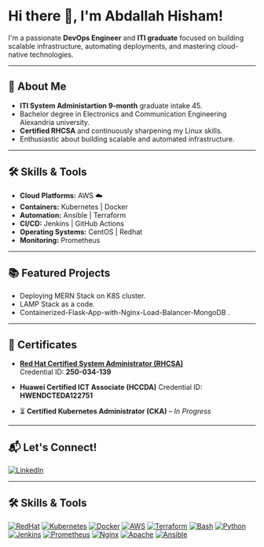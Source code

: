 # Hi there 👋, I'm Abdallah Hisham!

I'm a passionate **DevOps Engineer** and **ITI graduate** focused on building scalable infrastructure, automating deployments, and mastering cloud-native technologies.

---

## 🚀 About Me
- **ITI System Administartion 9-month** graduate intake 45.
- Bachelor degree in Electronics and Communication Engineering Alexandria university.
- **Certified RHCSA** and continuously sharpening my Linux skills.
- Enthusiastic about building scalable and automated infrastructure.

---

## 🛠️ Skills & Tools
- **Cloud Platforms:** AWS ☁️
- **Containers:** Kubernetes | Docker
- **Automation:** Ansible | Terraform
- **CI/CD:** Jenkins | GitHub Actions
- **Operating Systems:**  CentOS | Redhat
- **Monitoring:** Prometheus

---

## 📚 Featured Projects
- Deploying MERN Stack on K8S cluster.
- LAMP Stack as a code.
- Containerized-Flask-App-with-Nginx-Load-Balancer-MongoDB .

---

## 🏅 Certificates

- [**Red Hat Certified System Administrator (RHCSA)**](https://www.credly.com/earner/earned/badge/4bfe210d-d822-4c5c-810a-7f332292752d)  
  Credential ID: **250-034-139**

- **Huawei Certified ICT Associate (HCCDA)**
  Credential ID: **HWENDCTEDA122751**
- ⏳ **Certified Kubernetes Administrator (CKA)** – *In Progress*

---

## 📬 Let's Connect!
[![LinkedIn](https://img.shields.io/badge/LinkedIn-AbdallahHisham-blue)](https://www.linkedin.com/in/abdallah-hisham-hamed/)
  
---

## 🛠️ Skills & Tools

<p align="left">
  <a href="#"><img src="https://img.shields.io/badge/RedHat-EE0000?style=for-the-badge&logo=redhat&logoColor=white" alt="RedHat" /></a>
  <a href="#"><img src="https://img.shields.io/badge/Kubernetes-326CE5?style=for-the-badge&logo=kubernetes&logoColor=white" alt="Kubernetes" /></a>
  <a href="#"><img src="https://img.shields.io/badge/Docker-2496ED?style=for-the-badge&logo=docker&logoColor=white" alt="Docker" /></a>
  <a href="#"><img src="https://img.shields.io/badge/AWS-232F3E?style=for-the-badge&logo=amazon-aws&logoColor=white" alt="AWS" /></a>
  <a href="#"><img src="https://img.shields.io/badge/Terraform-7B42BC?style=for-the-badge&logo=terraform&logoColor=white" alt="Terraform" /></a>
  <a href="#"><img src="https://img.shields.io/badge/Bash-4EAA25?style=for-the-badge&logo=gnubash&logoColor=white" alt="Bash" /></a>
  <a href="#"><img src="https://img.shields.io/badge/Python-3776AB?style=for-the-badge&logo=python&logoColor=white" alt="Python" /></a>
  <a href="#"><img src="https://img.shields.io/badge/Jenkins-D24939?style=for-the-badge&logo=jenkins&logoColor=white" alt="Jenkins" /></a>
  <a href="#"><img src="https://img.shields.io/badge/Prometheus-E6522C?style=for-the-badge&logo=prometheus&logoColor=white" alt="Prometheus" /></a>
  <a href="#"><img src="https://img.shields.io/badge/Nginx-009639?style=for-the-badge&logo=nginx&logoColor=white" alt="Nginx" /></a>
  <a href="#"><img src="https://img.shields.io/badge/Apache-D22128?style=for-the-badge&logo=apache&logoColor=white" alt="Apache" /></a>
  <a href="#"><img src="https://img.shields.io/badge/Ansible-EE0000?style=for-the-badge&logo=ansible&logoColor=white" alt="Ansible" /></a>
</p>


